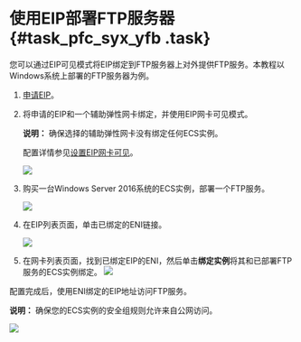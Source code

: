 # 使用EIP部署FTP服务器 {#task_pfc_syx_yfb .task}

您可以通过EIP可见模式将EIP绑定到FTP服务器上对外提供FTP服务。本教程以Windows系统上部署的FTP服务器为例。

1.  [申请EIP](cn.zh-CN/用户指南/申请EIP.md#)。 
2.  将申请的EIP和一个辅助弹性网卡绑定，并使用EIP网卡可见模式。 

    **说明：** 确保选择的辅助弹性网卡没有绑定任何ECS实例。

    配置详情参见[设置EIP网卡可见](cn.zh-CN/用户指南/设置EIP网卡可见.md#)。

    ![](http://static-aliyun-doc.oss-cn-hangzhou.aliyuncs.com/assets/img/66339/154384885833631_zh-CN.png)

3.  购买一台Windows Server 2016系统的ECS实例，部署一个FTP服务。 

    ![](http://static-aliyun-doc.oss-cn-hangzhou.aliyuncs.com/assets/img/66339/154384885833630_zh-CN.png)

4.  在EIP列表页面，单击已绑定的ENI链接。 

    ![](http://static-aliyun-doc.oss-cn-hangzhou.aliyuncs.com/assets/img/65386/154384885833382_zh-CN.png)

5.  在网卡列表页面，找到已绑定EIP的ENI，然后单击**绑定实例**将其和已部署FTP服务的ECS实例绑定。 ![](http://static-aliyun-doc.oss-cn-hangzhou.aliyuncs.com/assets/img/66339/154384885833632_zh-CN.png) 

配置完成后，使用ENI绑定的EIP地址访问FTP服务。

**说明：** 确保您的ECS实例的安全组规则允许来自公网访问。

![](http://static-aliyun-doc.oss-cn-hangzhou.aliyuncs.com/assets/img/66339/154384885833633_zh-CN.png)

